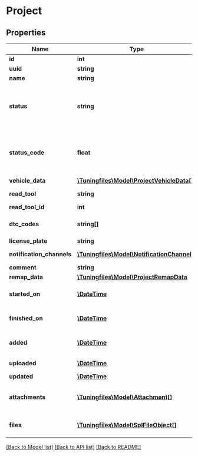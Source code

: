 # Project

## Properties
Name | Type | Description | Notes
------------ | ------------- | ------------- | -------------
**id** | **int** | Project ID (Sedox ID). | [optional] 
**uuid** | **string** | Project v4 UUID. | [optional] 
**name** | **string** | Project name. | [optional] 
**status** | **string** | Project status. Can be: \&quot;Waiting\&quot;, \&quot;In Progress\&quot;, \&quot;Finished\&quot;. | [optional] 
**status_code** | **float** | Project status code. Can be: 0 &#x3D; \&quot;Waiting\&quot;; 1 &#x3D; \&quot;In Progress\&quot;; 2 &#x3D; \&quot;Finished\&quot;. | [optional] 
**vehicle_data** | [**\Tuningfiles\Model\ProjectVehicleData[]**](ProjectVehicleData.md) |  | [optional] 
**read_tool** | **string** | Read tool used for reading the ECU. | [optional] 
**read_tool_id** | **int** |  | [optional] 
**dtc_codes** | **string[]** | Array with DTC codes requested for removal. | [optional] 
**license_plate** | **string** |  | [optional] 
**notification_channels** | [**\Tuningfiles\Model\NotificationChannel[]**](NotificationChannel.md) | Notification channels used for this project. | [optional] 
**comment** | **string** | Customer comment. | [optional] 
**remap_data** | [**\Tuningfiles\Model\ProjectRemapData**](ProjectRemapData.md) |  | [optional] 
**started_on** | [**\DateTime**](\DateTime.md) | Date on which project was started by our developers. | [optional] 
**finished_on** | [**\DateTime**](\DateTime.md) | Date on which project was finished by our developers. | [optional] 
**added** | [**\DateTime**](\DateTime.md) | Date on which project was added into the queue. | [optional] 
**uploaded** | [**\DateTime**](\DateTime.md) | Date on which project was created. | [optional] 
**updated** | [**\DateTime**](\DateTime.md) | Last update date. | [optional] 
**attachments** | [**\Tuningfiles\Model\Attachment[]**](Attachment.md) | Array of attachment objects. All the attachments in this project. | [optional] 
**files** | [**\Tuningfiles\Model\\SplFileObject[]**](\SplFileObject.md) | Array of file objects. All the files in this project. | [optional] 

[[Back to Model list]](../README.md#documentation-for-models) [[Back to API list]](../README.md#documentation-for-api-endpoints) [[Back to README]](../README.md)


